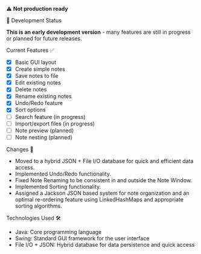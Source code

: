⚠️ **Not production ready**

🚧 Development Status

**This is an early development version** - many features are still in progress or planned for future releases.

Current Features ✅

- [x] Basic GUI layout
- [x] Create simple notes
- [x] Save notes to file
- [x] Edit existing notes
- [x] Delete notes
- [x] Rename existing notes
- [x] Undo/Redo feature
- [x] Sort options
- [ ] Search feature (in progress)
- [ ] Import/export files (in progress)
- [ ] Note preview (planned)
- [ ] Note nesting (planned)

Changes 👀

- Moved to a hybrid JSON + File I/O database for quick and efficient data access.
- Implemented Undo/Redo functionality.
- Fixed Note Renaming to be consistent in and outside the Note Window.
- Implemented Sorting functionality.
- Assigned a Jackson JSON based system for note organization and an optimal re-ordering feature using LinkedHashMaps and appropriate sorting algorithms.

Technologies Used 🛠️

- Java: Core programming language
- Swing: Standard GUI framework for the user interface
- File I/O + JSON: Hybrid database for data persistence and quick access
